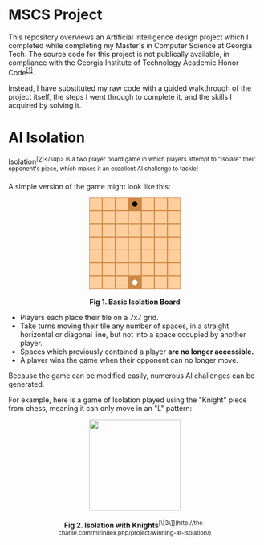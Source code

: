 # MSCS Project

This repository overviews an Artificial Intelligence design project which I completed while completing my Master's in Computer Science at Georgia Tech. The source code for this project is not publically available, in compliance with the Georgia Institute of Technology Academic Honor Code<sup>[\[1\]](https://policylibrary.gatech.edu/student-affairs/academic-honor-code)</sup>.

Instead, I have substituted my raw code with a guided walkthrough of the project itself, the steps I went through to complete it, and the skills I acquired by solving it.

# AI Isolation

Isolation<sup>[\[2\]](https://en.wikipedia.org/wiki/Isolation_(board_game))</sup> is a two player board game in which players attempt to "isolate" their opponent's piece, which makes it an excellent AI challenge to tackle!

A simple version of the game might look like this:

<p align="center"><img width="182" height="182" src=images/isolation-basic.png></img></p>
<div align="center"><b>Fig 1. Basic Isolation Board</b></div>

* Players each place their tile on a 7x7 grid.
* Take turns moving their tile any number of spaces, in a straight horizontal or diagonal line, but not into a space occupied by another player.
* Spaces which previously contained a player **are no longer accessible.**
* A player wins the game when their opponent can no longer move.


Because the game can be modified easily, numerous AI challenges can be generated. 

For example, here is a game of Isolation played using the "Knight" piece from chess, meaning it can only move in an "L" pattern:

<p align="center"><img width="182" height="182" src=images/isolation-demo.png></img></p>
<div align="center"><b>Fig 2. Isolation with Knights</b><sup>[\[3\]](http://the-charlie.com/ml/index.php/project/winning-at-isolation/)</sup></div>
